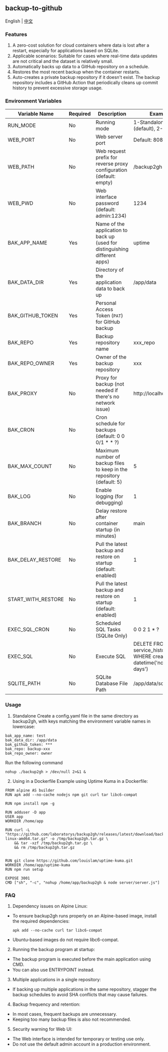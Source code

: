 ## backup-to-github
English | [中文](https://github.com/laboratorys/backup2gh/blob/main/README_CN.md)
### Features
1. A zero-cost solution for cloud containers where data is lost after a restart, especially for applications based on SQLite.
2. Applicable scenarios: Suitable for cases where real-time data updates are not critical and the dataset is relatively small.
3. Automatically backs up data to a GitHub repository on a schedule.
4. Restores the most recent backup when the container restarts.
5. Auto-creates a private backup repository if it doesn't exist. The backup repository includes a GitHub Action that periodically cleans up commit history to prevent excessive storage usage.
### Environment Variables
| Variable Name               | Required | Description                                                                | Example                     |
|-------------------|------|----------------------------------------------------------------------------|------------------------|
| RUN_MODE          | No   | Running mode                                                               | 1-Standalone (default), 2-Web      |
| WEB_PORT          | No   | Web server port                                                            | Default: 8088               |
| WEB_PATH           | No   | Web request prefix for reverse proxy configuration (default: empty)        | /backup2gh             |
| WEB_PWD           | No   | Web interface password (default: admin:1234)                               | 1234                   |
| BAK_APP_NAME      | Yes  | Name of the application to back up (used for distinguishing different apps) | uptime                 |
| BAK_DATA_DIR      | Yes     | Directory of the application data to back up                               | /app/data              |
| BAK_GITHUB_TOKEN  | Yes     | Personal Access Token (`PAT`) for GitHub backup                              |                        |
| BAK_REPO          | Yes     | 	Backup repository name                                                                     | xxx_repo               |
| BAK_REPO_OWNER    | Yes     | Owner of the backup repository                                                                   | xxx                    |
| BAK_PROXY         | No   | Proxy for backup (not needed if there's no network issue)                                                           | http://localhost:10808 |
| BAK_CRON          | No   | Cron schedule for backups (default: 0 0 0/1 * * ?)                                                 |                        |
| BAK_MAX_COUNT     | No   | Maximum number of backup files to keep in the repository (default: 5)                                                       | 5                      |
| BAK_LOG           | No   | Enable logging (for debugging)                                                                  | 1                      |
| BAK_BRANCH        | No   | Delay restore after container startup (in minutes)                                                           | main                   |
| BAK_DELAY_RESTORE | No   | Pull the latest backup and restore on startup (default: enabled)                                                 | 1                      |
| START_WITH_RESTORE | No   | Pull the latest backup and restore on startup (default: enabled)                                                         | 1                      |
| EXEC_SQL_CRON | No    | Scheduled SQL Tasks (SQLite Only)     | 0 0 2 1 * ?                                                                 |
| EXEC_SQL | No    | Execute SQL                     | DELETE FROM service_histories WHERE created_at < datetime('now', '-7 days') |
| SQLITE_PATH | No    | SQLite Database File Path              | /app/data/sqlite.db                                                         |
### Usage
1. Standalone
Create a config.yaml file in the same directory as backup2gh, with keys matching the environment variable names in lowercase:
```
bak_app_name: test
bak_data_dir: /app/data
bak_github_token: ***
bak_repo: backup-xxx
bak_repo_owner: owner
```
Run the following command
```
nohup ./backup2gh > /dev/null 2>&1 &
```

2. Using in a Dockerfile 
Example using Uptime Kuma in a Dockerfile:
```
FROM alpine AS builder
RUN apk add --no-cache nodejs npm git curl tar libc6-compat

RUN npm install npm -g

RUN adduser -D app
USER app
WORKDIR /home/app

RUN curl -L "https://github.com/laboratorys/backup2gh/releases/latest/download/backup2gh-linux-amd64.tar.gz" -o /tmp/backup2gh.tar.gz \
    && tar -xzf /tmp/backup2gh.tar.gz \
    && rm /tmp/backup2gh.tar.gz


RUN git clone https://github.com/louislam/uptime-kuma.git
WORKDIR /home/app/uptime-kuma
RUN npm run setup

EXPOSE 3001
CMD ["sh", "-c", "nohup /home/app/backup2gh & node server/server.js"]
```
### FAQ
1. Dependency issues on Alpine Linux:
 - To ensure backup2gh runs properly on an Alpine-based image, install the required dependencies:
   ```shell
   apk add --no-cache curl tar libc6-compat
   ```
 - Ubuntu-based images do not require libc6-compat.

2. Running the backup program at startup:
 - The backup program is executed before the main application using CMD.
 - You can also use ENTRYPOINT instead.
3. Multiple applications in a single repository:
 - If backing up multiple applications in the same repository, stagger the backup schedules to avoid SHA conflicts that may cause failures.
4. Backup frequency and retention:
 - In most cases, frequent backups are unnecessary.
 - Keeping too many backup files is also not recommended.
5. Security warning for Web UI:
 - The Web interface is intended for temporary or testing use only.
 - Do not use the default admin account in a production environment.
